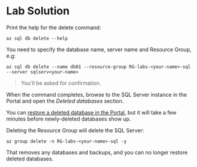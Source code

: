 # Lab Solution

Print the help for the delete command:

```
az sql db delete --help
```

You need to specify the database name, server name and Resource Group, e.g:

```
az sql db delete --name db01 --resource-group RG-labs-<your-name>-sql --server sqlserv<your-name>
```

> You'll be asked for confirmation.

When the command completes, browse to the SQL Server instance in the Portal and open the _Deleted databases_ section. 

You can [restore a deleted database in the Portal](https://docs.microsoft.com/en-us/azure/azure-sql/database/recovery-using-backups#deleted-database-restore-by-using-the-azure-portal), but it will take a few minutes before newly-deleted databases show up.

Deleting the Resource Group will delete the SQL Server:

```
az group delete -n RG-labs-<your-name>-sql -y
```

That removes any databases and backups, and you can no longer restore deleted databases.